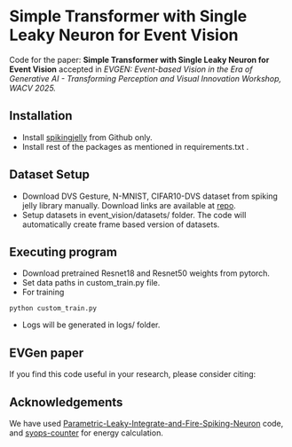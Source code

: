 # Simple Transformer with Single Leaky Neuron for Event Vision

Code for the paper: **Simple Transformer with Single Leaky Neuron for Event Vision** accepted in *EVGEN: Event-based Vision in the Era of Generative AI - Transforming Perception and Visual Innovation Workshop, WACV 2025.*


## Installation

* Install [spikingjelly](https://github.com/fangwei123456/spikingjelly) from Github only.
* Install rest of the packages as mentioned in requirements.txt .

## Dataset Setup
* Download DVS Gesture, N-MNIST, CIFAR10-DVS dataset from spiking jelly library manually. Download links are available at [repo](https://github.com/fangwei123456/spikingjelly/tree/master/spikingjelly/datasets).
* Setup datasets in event_vision/datasets/ folder. The code will automatically create frame based version of datasets.

## Executing program

* Download pretrained Resnet18 and Resnet50 weights from pytorch.
* Set data paths in custom_train.py file.
* For training
```
python custom_train.py
```
* Logs will be generated in logs/ folder.

## EVGen paper
If you find this code useful in your research, please consider citing:

## Acknowledgements

We have used [Parametric-Leaky-Integrate-and-Fire-Spiking-Neuron](https://github.com/fangwei123456/Parametric-Leaky-Integrate-and-Fire-Spiking-Neuron/) code, and [syops-counter](https://github.com/iCGY96/syops-counter) for energy calculation.
